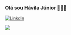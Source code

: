 ### Olá sou Hávila Júnior 👨🏾‍💻

[![Linkdin](https://img.shields.io/badge/LinkedIn-0077B5?style=for-the-badge&logo=linkedin&logoColor=white)](www.linkedin.com/in/hávila-j-30247a2b7)

<div>
  <img src="https://cdn.jsdelivr.net/gh/devicons/devicon@latest/icons/javascript/javascript-original.svg" /> 
</div>         

